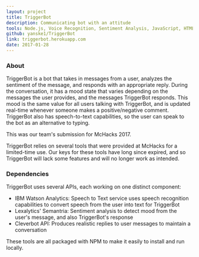```yaml
---
layout: project
title: TriggerBot
description: Communicating bot with an attitude
tools: Node.js, Voice Recognition, Sentiment Analysis, JavaScript, HTML, CSS
github: yanske1/TriggerBot
link: triggerbot.herokuapp.com
date: 2017-01-28
---
```


### About

TriggerBot is a bot that takes in messages from a user, analyzes the sentiment of the message, and responds with an appropriate reply. During the conversation, it has a mood state that varies depending on the messages the user provides, and the messages TriggerBot responds. This mood is the same value for all users talking with TriggerBot, and is updated real-time whenever someone makes a positive/negative comment. TriggerBot also has speech-to-text capabilities, so the user can speak to the bot as an alternative to typing.

This was our team's submission for McHacks 2017.

TriggerBot relies on several tools that were provided at McHacks for a limited-time use. Our keys for these tools have long since expired, and so TriggerBot will lack some features and will no longer work as intended.

### Dependencies

TriggerBot uses several APIs, each working on one distinct component:
- IBM Watson Analytics: Speech to Text service uses speech recognition capabilities to convert speech from the user into text for TriggerBot
- Lexalytics' Semantria: Sentiment analysis to detect mood from the user's message, and also TriggerBot's response
- Cleverbot API: Produces realistic replies to user messages to maintain a conversation

These tools are all packaged with NPM to make it easily to install and run locally.
